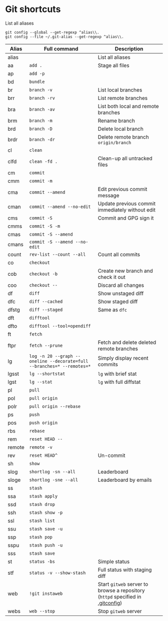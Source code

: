 # Git shortcuts

List all aliases
```
git config --global --get-regexp ^alias\\.
git config --file ~/.git-alias --get-regexp ^alias\\.
```

Alias | Full command | Description
-|-|-
alias | | List all aliases
aa | `add .` | Stage all files
ap | `add -p` |
bd | `bundle` |
br | `branch -v` | List local branches
brr | `branch -rv` | List remote branches
bra | `branch -av` | List both local and remote branches
brm | `branch -m` | Rename branch
brd | `branch -D` | Delete local branch
brdr | `branch -dr` | Delete remote branch `origin/branch`
cl | `clean` |
clfd | `clean -fd .` | Clean-up all untracked files
cm | `commit` |
cmm | `commit -m` |
cma | `commit --amend` | Edit previous commit message
cman | `commit --amend --no-edit` | Update previous commit immediately without edit
cms | `commit -S` | Commit and GPG sign it
cmms | `commit -S -m` |
cmas | `commit -S --amend` |
cmans | `commit -S --amend --no-edit` |
count | `rev-list --count --all` | Count all commits
co | `checkout` |
cob | `checkout -b` | Create new branch and check it out
coo | `checkout --` | Discard all changes
df | `diff` | Show unstaged diff
dfc | `diff --cached` | Show staged diff
dfstg | `diff --staged` | Same as `dfc`
dft | `difftool` |
dfto | `difftool --tool=opendiff` |
ft | `fetch` |
ftpr | `fetch --prune` | Fetch and delete deleted remote branches
lg | `log -n 20 --graph --oneline --decorate=full --branches=* --remotes=*` | Simply display recent commits
lgsst | `lg --shortstat` | `lg` with brief stat
lgst | `lg --stat` | `lg` with full diffstat
pl | `pull` |
pol | `pull origin` |
polr | `pull origin --rebase` |
ps | `push` |
pos | `push origin` |
rbs | `rebase` |
rem | `reset HEAD --` |
remote | `remote -v` |
rev | `reset HEAD^` | Un-commit
sh | `show` |
slog | `shortlog -sn --all` | Leaderboard
sloge | `shortlog -sne --all` | Leaderboard by emails
ss | `stash` |
ssa | `stash apply` |
ssd | `stash drop` |
ssh | `stash show -p` |
ssl | `stash list` |
ssu | `stash save -u` |
ssp | `stash pop` |
sspu | `stash push -u` |
sss | `stash save` |
st | `status -bs` | Simple status
stf | `status -v --show-stash` | Full status with staging diff
web | `!git instaweb` | Start `gitweb` server to browse a repository (`httpd` specified in [.gitconfig](.gitconfig-custom))
webs | `web --stop` | Stop `gitweb` server
